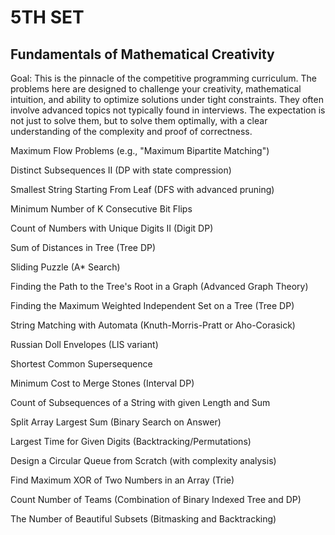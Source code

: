 # 5TH SET

## Fundamentals of Mathematical Creativity

Goal: This is the pinnacle of the competitive programming curriculum. The problems here are designed to challenge your creativity, mathematical intuition, and ability to optimize solutions under tight constraints. They often involve advanced topics not typically found in interviews. The expectation is not just to solve them, but to solve them optimally, with a clear understanding of the complexity and proof of correctness.

Maximum Flow Problems (e.g., "Maximum Bipartite Matching")

Distinct Subsequences II (DP with state compression)

Smallest String Starting From Leaf (DFS with advanced pruning)

Minimum Number of K Consecutive Bit Flips

Count of Numbers with Unique Digits II (Digit DP)

Sum of Distances in Tree (Tree DP)

Sliding Puzzle (A* Search)

Finding the Path to the Tree's Root in a Graph (Advanced Graph Theory)

Finding the Maximum Weighted Independent Set on a Tree (Tree DP)

String Matching with Automata (Knuth-Morris-Pratt or Aho-Corasick)

Russian Doll Envelopes (LIS variant)

Shortest Common Supersequence

Minimum Cost to Merge Stones (Interval DP)

Count of Subsequences of a String with given Length and Sum

Split Array Largest Sum (Binary Search on Answer)

Largest Time for Given Digits (Backtracking/Permutations)

Design a Circular Queue from Scratch (with complexity analysis)

Find Maximum XOR of Two Numbers in an Array (Trie)

Count Number of Teams (Combination of Binary Indexed Tree and DP)

The Number of Beautiful Subsets (Bitmasking and Backtracking)
